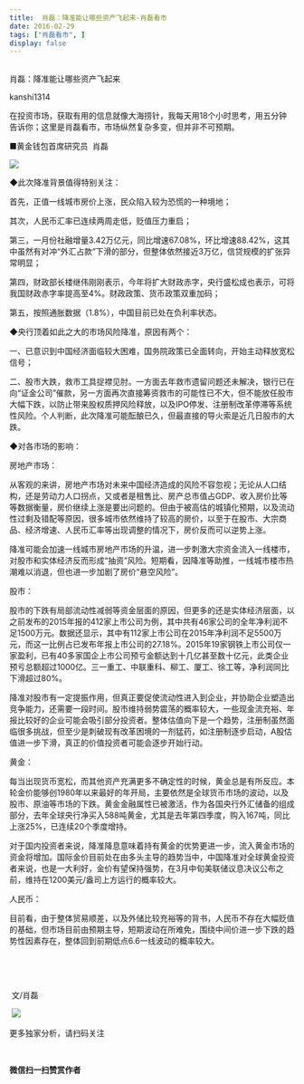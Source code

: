 ```yaml
---
title:  肖磊：降准能让哪些资产飞起来-肖磊看市
date: 2016-02-29
tags: ["肖磊看市", ]
display: false
---
```



## 



肖磊：降准能让哪些资产飞起来




kanshi1314




在投资市场，获取有用的信息就像大海捞针，我每天用18个小时思考，用五分钟告诉你；这里是肖磊看市，市场纵然复杂多变，但并非不可预期。


■黄金钱包首席研究员 &nbsp;肖磊

<img data-s="300,640" data-type="jpeg" src="http://mmbiz.qpic.cn/mmbiz/rIYcHn0KrPTG6mt85PhMYsKqyIOKbx4wE4xuyE16dINAxrYPHAnd6U7XpwI9wA9lrNht9ViaRY3b1a06nFAQMdQ/0?wx_fmt=jpeg" data-ratio="0.7866666666666666" data-w="300"/>

◆此次降准背景值得特别关注：

首先，正值一线城市房价上涨，民众陷入较为恐慌的一种境地；

其次，人民币汇率已连续两周走低，贬值压力重启；

第三，一月份社融增量3.42万亿元，同比增速67.08%，环比增速88.42%，这其中虽然有对冲“外汇占款”下滑的部分，但整体依然接近3万亿，信贷规模的扩张异常明显；

第四，财政部长楼继伟刚刚表示，今年将扩大财政赤字，央行盛松成也表示，可将我国财政赤字率提高至4%。财政政策、货币政策双重加码；

第五，按照通胀数据（1.8%），中国目前已处在负利率状态。

◆央行顶着如此之大的市场风险降准，原因有两个：

一、已意识到中国经济面临较大困难，国务院政策已全面转向，开始主动释放宽松信号；

二、股市大跌，救市工具捉襟见肘。一方面去年救市遗留问题还未解决，银行已在向“证金公司”催款，另一方面再次直接筹资救市的可能性已不大，但不能放任股市大幅下跌，以防止带来股权质押风险释放，以及IPO停发、注册制改革停滞等系统性风险。个人判断，此次降准可能酝酿已久，但最直接的导火索是近几日股市的大跌。

◆对各市场的影响：

房地产市场：

从客观的来讲，房地产市场对未来中国经济造成的风险不容忽视；无论从人口结构，还是劳动力人口拐点，又或者是租售比、房产总市值占GDP、收入房价比等等数据衡量，房价继续上涨是要出问题的。但由于被高估的城镇化预期，以及流动性过剩及错配等原因，很多城市依然维持了较高的房价，以至于在股市、大宗商品、经济增速、人民币汇率等出现调整的情况下，房价反而可以逆势上涨。

降准可能会加速一线城市房地产市场的升温，进一步刺激大宗资金流入一线楼市，对股市和实体经济反而形成“抽资”风险。短期看，因降准等助推，一线城市楼市热潮难以消退，但也进一步加剧了房价“悬空风险”。

股市：

股市的下跌有局部流动性减弱等资金层面的原因，但更多的还是实体经济层面，以之前发布的2015年报的412家上市公司为例，其中共有46家公司的全年净利润不足1500万元。数据还显示，其中有112家上市公司在2015年净利润不足5500万元，而这一比例占已发布年报上市公司的27.18%。2015年19家钢铁上市公司仅一家盈利，已有40多家国企上市公司预亏金额达到十几亿甚至数十亿元，此类企业预亏总额超过1000亿。三一重工、中联重科、柳工、厦工、徐工等，净利润同比下滑超过80%。

降准对股市有一定提振作用，但真正要促使流动性进入到企业，并协助企业塑造出竞争能力，还需要一段时间。股市维持弱势震荡的概率较大，一些现金流充裕、年报比较好的企业可能会吸引部分投资者。整体估值向下是一个趋势，注册制虽然面临很多挑战，但至少是刺破现有改革困境的一剂猛药，如注册制逐步启动，A股估值进一步下滑，真正的价值投资者可能会逐步开始行动。

黄金：

每当出现货币宽松，而其他资产充满更多不确定性的时候，黄金总是有所反应。本轮金价能够创1980年以来最好的年开局，主要依然是全球货币市场的波动，以及股市、原油等市场的下跌。黄金金融属性已被激活，作为各国央行外汇储备的组成部分，去年全球央行净买入588吨黄金，尤其是去年第四季度，购入167吨，同比上涨25%，已连续20个季度增持。

对于国内投资者来说，降准降息意味着持有黄金的优势更进一步，流入黄金市场的资金将增加。国际金价目前处在由多头主导的趋势当中，中国降准对全球黄金投资者来说，也是一大利好，金价有望保持强势，在3月中旬美联储议息决议公布之前，维持在1200美元/盎司上方运行的概率较大。

人民币：

目前看，由于整体贸易顺差，以及外储比较充裕等的背书，人民币不存在大幅贬值的基础，但市场目前由预期主导，短期波动在所难免，围绕中间价进一步下跌的趋势性因素存在，整体回到前期低点6.6一线波动的概率较大。



&nbsp;

&nbsp;

&nbsp;文/肖磊







&nbsp;<img data-s="300,640" data-type="png" src="http://mmbiz.qpic.cn/mmbiz/rIYcHn0KrPQLCMgr8upEGB7v07MSYgD7VRIia6iaZYL789DVroJlGyJbaNha61iaaCYDSRZIDjUdiaWUpDNgKysObg/0?wx_fmt=png" data-ratio="1" data-w="129"/>

更多独家分析，请扫码关注



&nbsp;






**微信扫一扫赞赏作者**